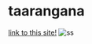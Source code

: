 # taarangana
 [link to this site!](https://gallery07982.000webhostapp.com/)
![ss](https://user-images.githubusercontent.com/89895559/140636993-566c2a30-0116-4267-ab42-b72e4f542f6e.png)
